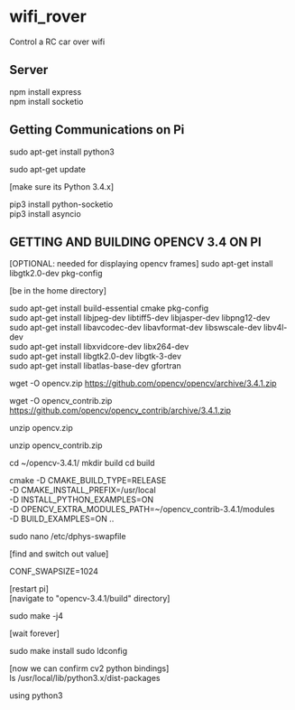 # wifi_rover

Control a RC car over wifi 

## Server

npm install express <br/>
npm install socketio

## Getting Communications on Pi

sudo apt-get install python3

sudo apt-get update

[make sure its Python 3.4.x]

pip3 install python-socketio <br/>
pip3 install asyncio


## GETTING AND BUILDING OPENCV 3.4 ON PI


[OPTIONAL: needed for displaying opencv frames]
sudo apt-get install libgtk2.0-dev pkg-config


[be in the home directory]

sudo apt-get install build-essential cmake pkg-config <br/>
sudo apt-get install libjpeg-dev libtiff5-dev libjasper-dev libpng12-dev <br/>
sudo apt-get install libavcodec-dev libavformat-dev libswscale-dev libv4l-dev <br/>
sudo apt-get install libxvidcore-dev libx264-dev <br/>
sudo apt-get install libgtk2.0-dev libgtk-3-dev <br/>
sudo apt-get install libatlas-base-dev gfortran <br/>

wget -O opencv.zip https://github.com/opencv/opencv/archive/3.4.1.zip

wget -O opencv_contrib.zip https://github.com/opencv/opencv_contrib/archive/3.4.1.zip

unzip opencv.zip

unzip opencv_contrib.zip

cd ~/opencv-3.4.1/
mkdir build
cd build

cmake -D CMAKE_BUILD_TYPE=RELEASE \
-D CMAKE_INSTALL_PREFIX=/usr/local \
-D INSTALL_PYTHON_EXAMPLES=ON \
-D OPENCV_EXTRA_MODULES_PATH=~/opencv_contrib-3.4.1/modules \
-D BUILD_EXAMPLES=ON ..

sudo nano /etc/dphys-swapfile

[find and switch out value]

CONF_SWAPSIZE=1024

[restart pi]<br/>
[navigate to "opencv-3.4.1/build" directory]

sudo make -j4

[wait forever]

sudo make install
sudo ldconfig


[now we can confirm cv2 python bindings]<br/>
ls /usr/local/lib/python3.x/dist-packages



using python3
<!--stackedit_data:
eyJoaXN0b3J5IjpbLTI1Mjk2ODEwOV19
-->